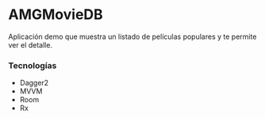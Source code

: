 # AMGMovieDB

Aplicación demo que muestra un listado de películas populares y te permite ver el detalle.

### Tecnologías

* Dagger2
* MVVM
* Room
* Rx